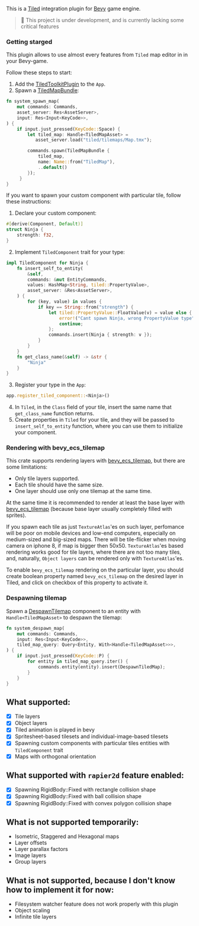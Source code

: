 This is a [Tiled](https://www.mapeditor.org) integration plugin for
[Bevy](https://bevyengine.org) game engine.

> 🚧 This project is under development, and is currently lacking some critical features

### Getting starged
This plugin allows to use almost every features from `Tiled` map editor in
in your Bevy-game.

Follow these steps to start:
1. Add the [TiledToolkitPlugin](self::plugin::TiledToolkitPlugin) to the `App`.
2. Spawn a [TiledMapBundle](self::plugin::TiledMapBundle):
```rust
fn system_spawn_map(
    mut commands: Commands,
    asset_server: Res<AssetServer>,
    input: Res<Input<KeyCode>>,
) {
    if input.just_pressed(KeyCode::Space) {
        let tiled_map: Handle<TiledMapAsset> =
           asset_server.load("tiled/tilemaps/Map.tmx");

        commands.spawn(TiledMapBundle {
            tiled_map,
            name: Name::from("TiledMap"),
            ..default()
        });
     }
}
```
If you want to spawn your custom component with particular tile, follow
these instructions:
1. Declare your custom component:
```rust
#[derive(Component, Default)]
struct Ninja {
    strength: f32,
}
```
2. Implement `TiledComponent` trait for your type:
```rust
impl TiledComponent for Ninja {
    fn insert_self_to_entity(
        &self,
        commands: &mut EntityCommands,
        values: HashMap<String, tiled::PropertyValue>,
        asset_server: &Res<AssetServer>,
    ) {
        for (key, value) in values {
            if key == String::from("strength") {
                let tiled::PropertyValue::FloatValue(v) = value else {
                    error!("Cant spawn Ninja, wrong PropertyValue type");
                    continue;
                };
                commands.insert(Ninja { strength: v });
            }
        }
    }
    fn get_class_name(&self) -> &str {
        "Ninja"
    }
}
```
3. Register your type in the `App`:
```rust
app.register_tiled_component::<Ninja>()
```
4. In `Tiled`, in the `Class` field of your tile, insert the same name
that `get_class_name` function returns.
5. Create properties in `Tiled` for your tile, and they will be passed to
`insert_self_to_entity` function, where you can use them to initialize your
component.

### Rendering with bevy_ecs_tilemap

This crate supports rendering layers with [bevy_ecs_tilemap](https://github.com/StarArawn/bevy_ecs_tilemap),
but there are some limitations:
* Only tile layers supported.
* Each tile should have the same size.
* One layer should use only one tilemap at the same time.

At the same time it is recommended to render at least the base layer with
[bevy_ecs_tilemap](https://github.com/StarArawn/bevy_ecs_tilemap)
(because base layer usually completely filled with sprites).

If you spawn each tile as just `TextureAtlas`'es on such layer, perfomance will
be poor on mobile devices and low-end computers, especially on medium-sized
and big-sized maps.
There will be tile-flicker when moving camera on iphone 8, if map is bigger then 50x50.
`TextureAtlas`'es based rendering works good for tile layers, where there
are not too many tiles, and, naturally, `Object layers` can be rendered
only with `TextureAtlas`'es.

To enable `bevy_ecs_tilemap` rendering on the particular layer, you should
create boolean property named `bevy_ecs_tilemap` on the desired layer in
Tiled, and click on checkbox of this property to activate it.

### Despawning tilemap
Spawn a [DespawnTilemap](self::components::DespawnTiledMap) component to an
entity with `Handle<TiledMapAsset>` to despawn the tilemap:
```rust
fn system_despawn_map(
    mut commands: Commands,
    input: Res<Input<KeyCode>>,
    tiled_map_query: Query<Entity, With<Handle<TiledMapAsset>>>,
) {
    if input.just_pressed(KeyCode::P) {
        for entity in tiled_map_query.iter() {
            commands.entity(entity).insert(DespawnTiledMap);
        }
    }
}
```

## What supported:
- [x] Tile layers
- [x] Object layers
- [x] Tiled animation is played in bevy
- [x] Spritesheet-based tilesets and individual-image-based tilesets
- [x] Spawning custom components with particular tiles entities with `TiledComponent` trait
- [x] Maps with orthogonal orientation

## What supported with `rapier2d` feature enabled:
- [x] Spawning RigidBody::Fixed with rectangle collision shape
- [x] Spawning RigidBody::Fixed with ball collision shape
- [x] Spawning RigidBody::Fixed with convex polygon collision shape

## What is not supported temporarily:
* Isometric, Staggered and Hexagonal maps
* Layer offsets
* Layer parallax factors
* Image layers
* Group layers

## What is not supported, because I don't know how to implement it for now:
* Filesystem watcher feature does not work properly with this plugin
* Object scaling
* Infinite tile layers
